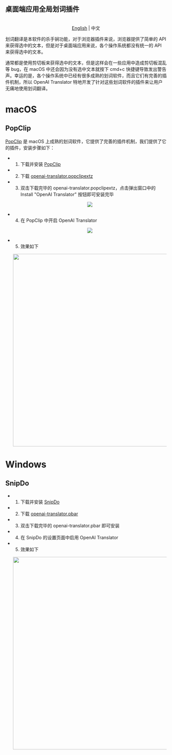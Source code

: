 桌面端应用全局划词插件
----------------------

<p align="center">
    <br> <a href="CLIP-EXTENSION.md">English</a> | 中文
</p>

划词翻译是本软件的杀手锏功能，对于浏览器插件来说，浏览器提供了简单的 API 来获得选中的文本，但是对于桌面端应用来说，各个操作系统都没有统一的 API 来获得选中的文本。

通常都是使用剪切板来获得选中的文本，但是这样会在一些应用中造成剪切板混乱等 bug，在 macOS 中还会因为没有选中文本就按下 cmd+c 快捷键导致发出警告声。幸运的是，各个操作系统中已经有很多成熟的划词软件，而且它们有完善的插件机制，所以 OpenAI Translator 特地开发了针对这些划词软件的插件来让用户无痛地使用划词翻译。

# macOS

## PopClip

[PopClip](https://pilotmoon.com/popclip/) 是 macOS 上成熟的划词软件，它提供了完善的插件机制，我们提供了它的插件，安装步骤如下：

* 1. 下载并安装 [PopClip](https://pilotmoon.com/popclip/)
* 2. 下载 [openai-translator.popclipextz](https://github.com/yetone/openai-translator/releases/latest/download/openai-translator.popclipextz)
* 3. 双击下载完毕的 openai-translator.popclipextz，点击弹出窗口中的 Install "OpenAI Translator" 按钮即可安装完毕
    
    <p align="center">
        <img src="https://user-images.githubusercontent.com/1206493/240260692-8af6141a-3dba-4775-921d-505223addf9e.png" />
    </p>

* 4. 在 PopClip 中开启 OpenAI Translator
    
    <p align="center">
        <img src="https://user-images.githubusercontent.com/1206493/240258859-c4f2ec91-255f-414c-a4a4-aca25fceb0b5.png" />
    </p>

* 5. 效果如下

    <p align="center">
        <img width="600" src="https://user-images.githubusercontent.com/1206493/240355949-8f41d98d-f097-4ce4-a533-af60e1757ca1.gif" />
    </p>

# Windows

## SnipDo

* 1. 下载并安装 [SnipDo](https://apps.microsoft.com/store/detail/snipdo/9NPZ2TVKJVT7)
* 2. 下载 [openai-translator.pbar](https://github.com/yetone/openai-translator/releases/latest/download/openai-translator.pbar)
* 3. 双击下载完毕的 openai-translator.pbar 即可安装
* 4. 在 SnipDo 的设置页面中启用 OpenAI Translator
* 5. 效果如下

    <p align="center">
        <img width="600" src="https://user-images.githubusercontent.com/1206493/240358161-2788eb97-d00b-4808-aa86-a7fcfe3f71dd.gif" />
    </p>

